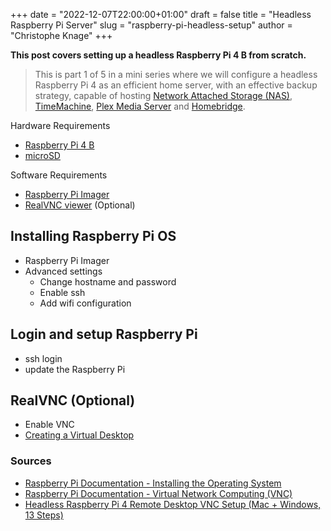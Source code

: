 +++
date = "2022-12-07T22:00:00+01:00"
draft = false
title = "Headless Raspberry Pi Server"
slug = "raspberry-pi-headless-setup"
author = "Christophe Knage"
+++

**This post covers setting up a headless Raspberry Pi 4 B from scratch.**

> This is part 1 of 5 in a mini series where we will configure a headless Raspberry Pi 4 as an efficient home server, with an effective backup strategy, capable of hosting [Network Attached Storage (NAS)](https://en.wikipedia.org/wiki/Network-attached_storage), [TimeMachine](https://support.apple.com/en-gb/HT201250), [Plex Media Server](https://www.plex.tv) and [Homebridge](https://homebridge.io).

Hardware Requirements
- [Raspberry Pi 4 B](https://www.raspberrypi.com/products/raspberry-pi-4-model-b/)
- [microSD](https://www.raspberrypi.com/documentation/computers/getting-started.html#sd-cards)

Software Requirements
- [Raspberry Pi Imager](https://www.raspberrypi.com/software/)
- [RealVNC viewer](https://www.realvnc.com/en/connect/download/viewer/) (Optional)

## Installing Raspberry Pi OS

- Raspberry Pi Imager
- Advanced settings
    - Change hostname and password
    - Enable ssh
    - Add wifi configuration

## Login and setup Raspberry Pi
- ssh login
- update the Raspberry Pi

## RealVNC (Optional)
- Enable VNC
- [Creating a Virtual Desktop](https://www.raspberrypi.com/documentation/computers/remote-access.html#creating-a-virtual-desktop)


### Sources

- [Raspberry Pi Documentation - Installing the Operating System](https://www.raspberrypi.com/documentation/computers/getting-started.html#installing-the-operating-system)
- [Raspberry Pi Documentation - Virtual Network Computing (VNC)](https://www.raspberrypi.com/documentation/computers/remote-access.html#virtual-network-computing-vnc)
- [Headless Raspberry Pi 4 Remote Desktop VNC Setup (Mac + Windows, 13 Steps)](https://desertbot.io/blog/headless-raspberry-pi-4-remote-desktop-vnc-setup)
